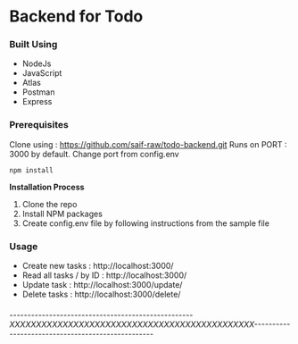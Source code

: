 # Backend for Todo

### Built Using

- NodeJs
- JavaScript
- Atlas
- Postman
- Express

### Prerequisites

Clone using : https://github.com/saif-raw/todo-backend.git
Runs on PORT : 3000 by default. Change port from config.env

`npm install` 

**Installation Process**

1. Clone the repo
2. Install NPM packages
3. Create config.env file by following instructions from the sample file

### Usage

- Create new tasks : http://localhost:3000/
- Read all tasks / by ID : http://localhost:3000/<taskId>
- Update task : http://localhost:3000/update/<taskId>
- Delete tasks : http://localhost:3000/delete/<taskID>


###### ---------------------------------------------------XXXXXXXXXXXXXXXXXXXXXXXXXXXXXXXXXXXXXXXXXXXXXX--------------------------------------------------
